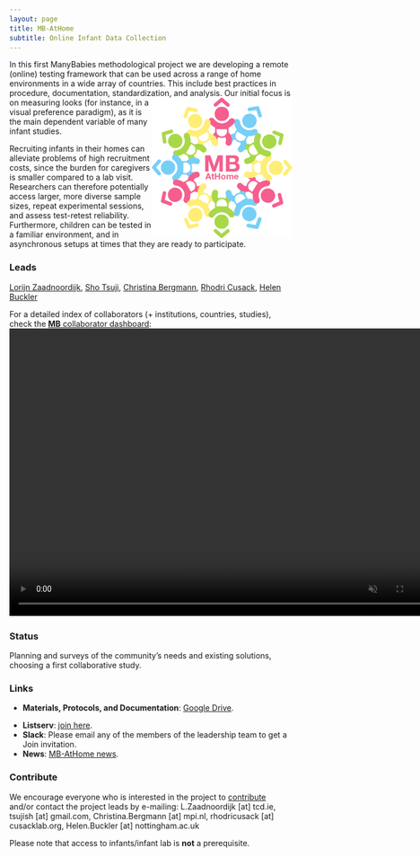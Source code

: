 ```yaml
---
layout: page
title: MB-AtHome
subtitle: Online Infant Data Collection
---
```


<!--
To-do:
- add collaborators map.
-->

In this first ManyBabies methodological project we are developing a remote (online) testing framework that can be used across a range of home environments in a wide array of countries. This include best practices in procedure, documentation, standardization, and analysis. <img style="float: right;" src="/assets/img/logo_mb_athome_250px.png"> Our initial focus is on measuring looks (for instance, in a visual preference paradigm), as it is the main dependent variable of many infant studies.

Recruiting infants in their homes can alleviate problems of high recruitment costs, since the burden for caregivers is smaller compared to a lab visit. Researchers can therefore potentially access larger, more diverse sample sizes, repeat experimental sessions, and assess test-retest reliability. Furthermore, children can be tested in a familiar environment, and in asynchronous setups at times that they are ready to participate.

### Leads
[Lorijn Zaadnoordijk](https://sites.google.com/view/lorijnzaadnoordijk/homepage), [Sho Tsuji](https://sites.google.com/site/tsujish), [Christina Bergmann](https://www.mpi.nl/people/bergmann-christina), [Rhodri Cusack](https://www.infantcentre.ie/who-we-are-2/our-team/prof-rhodri-cusack), [Helen Buckler](https://www.nottingham.ac.uk/english/people/helen.buckler)

For a detailed index of collaborators (+ institutions, countries, studies), check the [**MB** collaborator dashboard](https://rodrigodalben.shinyapps.io/shiny_mb_map/): <video muted autoplay="autoplay" loop="loop" width="768" height="512">
    <source src="/assets/img/dashboard_studies.mp4" type="video/mp4">  
    </video>

<!-- Flourish
<div class="flourish-embed flourish-map" data-src="visualisation/2520119" data-url="https://flo.uri.sh/visualisation/2520119/embed"><script src="https://public.flourish.studio/resources/embed.js"></script></div>
-->

### Status
Planning and surveys of the community’s needs and existing solutions, choosing a first collaborative study.

### Links
* **Materials, Protocols, and Documentation**: [Google Drive](https://drive.google.com/drive/folders/1IW0daOJMG37FdoGkX1l12zhjPYSmPcD5).
<!--* **Data and code**: [MB2-GitHub](https://github.com/manybabies/mb2-analysis).-->
* **Listserv**: [join here](https://groups.google.com/forum/#!forum/infantlooksathome).
* **Slack**: Please email any of the members of the leadership team to get a Join invitation.
* **News**: [MB-AtHome news]({{site.baseurl}}/tags/#MB-AtHome).

### Contribute
We encourage everyone who is interested in the project to [contribute]({{site.baseurl}}/sign_up_log_in/) and/or contact the project leads by e-mailing: L.Zaadnoordijk [at] tcd.ie, tsujish [at] gmail.com, Christina.Bergmann [at] mpi.nl, rhodricusack [at] cusacklab.org, Helen.Buckler [at] nottingham.ac.uk

Please note that access to infants/infant lab is **not** a prerequisite.

<!-- ### Publications -->
